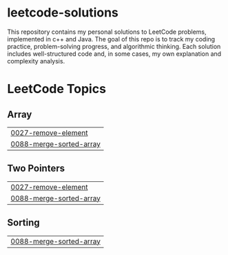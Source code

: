 # leetcode-solutions
This repository contains my personal solutions to LeetCode problems, implemented in c++ and Java.  The goal of this repo is to track my coding practice, problem-solving progress, and algorithmic thinking. Each solution includes well-structured code and, in some cases, my own explanation and complexity analysis.  

<!---LeetCode Topics Start-->
# LeetCode Topics
## Array
|  |
| ------- |
| [0027-remove-element](https://github.com/hoor12333/leetcode-solutions/tree/master/0027-remove-element) |
| [0088-merge-sorted-array](https://github.com/hoor12333/leetcode-solutions/tree/master/0088-merge-sorted-array) |
## Two Pointers
|  |
| ------- |
| [0027-remove-element](https://github.com/hoor12333/leetcode-solutions/tree/master/0027-remove-element) |
| [0088-merge-sorted-array](https://github.com/hoor12333/leetcode-solutions/tree/master/0088-merge-sorted-array) |
## Sorting
|  |
| ------- |
| [0088-merge-sorted-array](https://github.com/hoor12333/leetcode-solutions/tree/master/0088-merge-sorted-array) |
<!---LeetCode Topics End-->